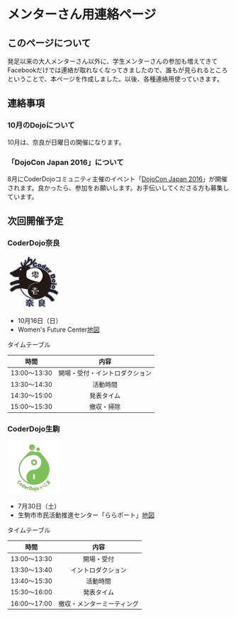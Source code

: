 # メンターさん用連絡ページ

## このページについて
発足以来の大人メンターさん以外に、学生メンターさんの参加も増えてきてFacebookだけでは連絡が取れなくなってきましたので、誰もが見られるところということで、本ページを作成しました。以後、各種連絡用使っていきます。

## 連絡事項

### 10月のDojoについて
10月は、奈良が日曜日の開催になります。

### 「DojoCon Japan 2016」について
8月にCoderDojoコミュニティ主催のイベント「[DojoCon Japan 2016](http://dojocon.coderdojo.jp)」が開催されます。良かったら、参加をお願いします。お手伝いしてくださる方も募集しています。

## 次回開催予定
### CoderDojo奈良
![CoderDojo奈良](icon_coderdojo_nara.png)

- 10月16日（日）
- Women's Future Center[地図](https://goo.gl/maps/aaGef3yemVw)

タイムテーブル

|時間|内容|
|:--:|:--:|
|13:00〜13:30|開場・受付・イントロダクション|
|13:30〜14:30|活動時間|
|14:30〜15:00|発表タイム|
|15:00〜15:30|撤収・掃除|

### CoderDojo生駒
![CoderDojo生駒](icon_coderdojo_ikoma.png)

- 7月30日（土）
- 生駒市市民活動推進センター「ららポート」[地図](https://goo.gl/maps/XzJa49bSmAw)

タイムテーブル

|時間|内容|
|:--:|:--:|
|13:00〜13:30|開場・受付|
|13:30〜13:40|イントロダクション|
|13:40〜15:30|活動時間|
|15:30〜16:00|発表タイム|
|16:00〜17:00|撤収・メンターミーティング|
